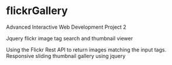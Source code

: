 # flickrGallery
Advanced Interactive Web Development Project 2

Jquery flickr image tag search and thumbnail viewer

Using the Flickr Rest API to return images matching the input tags. 
Responsive sliding thumbnail gallery using jquery
